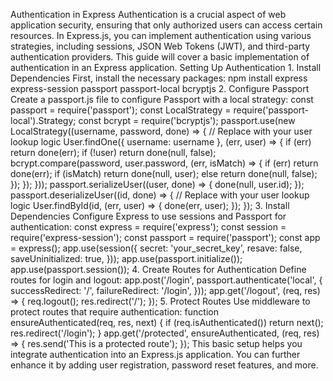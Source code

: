 Authentication in Express Authentication is a crucial aspect of web application security, ensuring that only authorized users can access certain resources. In Express.js, you can implement authentication using various strategies, including sessions, JSON Web Tokens (JWT), and third-party authentication providers. This guide will cover a basic implementation of authentication in an Express application. Setting Up Authentication 1. Install Dependencies First, install the necessary packages: npm install express express-session passport passport-local bcryptjs 2. Configure Passport Create a passport.js file to configure Passport with a local strategy: const passport = require('passport'); const LocalStrategy = require('passport-local').Strategy; const bcrypt = require('bcryptjs'); passport.use(new LocalStrategy((username, password, done) => { // Replace with your user lookup logic User.findOne({ username: username }, (err, user) => { if (err) return done(err); if (!user) return done(null, false); bcrypt.compare(password, user.password, (err, isMatch) => { if (err) return done(err); if (isMatch) return done(null, user); else return done(null, false); }); }); })); passport.serializeUser((user, done) => { done(null, user.id); }); passport.deserializeUser((id, done) => { // Replace with your user lookup logic User.findById(id, (err, user) => { done(err, user); }); }); 3. Install Dependencies Configure Express to use sessions and Passport for authentication: const express = require('express'); const session = require('express-session'); const passport = require('passport'); const app = express(); app.use(session({ secret: 'your_secret_key', resave: false, saveUninitialized: true, })); app.use(passport.initialize()); app.use(passport.session()); 4. Create Routes for Authentication Define routes for login and logout: app.post('/login', passport.authenticate('local', { successRedirect: '/', failureRedirect: '/login', })); app.get('/logout', (req, res) => { req.logout(); res.redirect('/'); }); 5. Protect Routes Use middleware to protect routes that require authentication: function ensureAuthenticated(req, res, next) { if (req.isAuthenticated()) return next(); res.redirect('/login'); } app.get('/protected', ensureAuthenticated, (req, res) => { res.send('This is a protected route'); }); This basic setup helps you integrate authentication into an Express.js application. You can further enhance it by adding user registration, password reset features, and more.